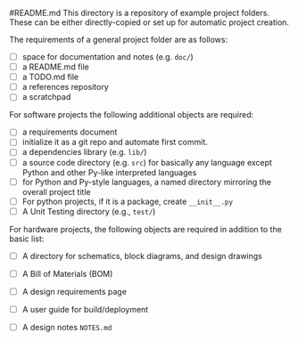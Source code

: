 #README.md
This directory is a repository of example project folders. These can be either directly-copied or set up for automatic project creation.

The requirements of a general project folder are as follows:
- [ ] space for documentation and notes (e.g. `doc/`)
- [ ] a README.md file
- [ ] a TODO.md file
- [ ] a references repository
- [ ] a scratchpad

For software projects the following additional objects are required:
- [ ] a requirements document
- [ ] initialize it as a git repo and automate first commit.
- [ ] a dependencies library (e.g. `lib/`)
- [ ] a source code directory (e.g. `src`) for basically any language except Python and other Py-like interpreted languages
- [ ] for Python and Py-style languages, a named directory mirroring the overall project title
- [ ] For python projects, if it is a package, create `__init__.py`
- [ ] A Unit Testing directory (e.g.,  `test/`)

For hardware projects, the following objects are required in addition to the basic list:
- [ ] A directory for schematics, block diagrams, and design drawings
- [ ] A Bill of Materials (BOM)
- [ ] A design requirements page
- [ ] A user guide for build/deployment
- [ ] A design notes `NOTES.md`


